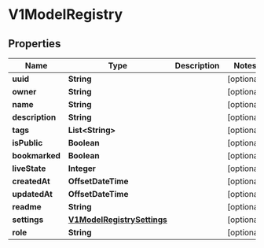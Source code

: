 

# V1ModelRegistry


## Properties

Name | Type | Description | Notes
------------ | ------------- | ------------- | -------------
**uuid** | **String** |  |  [optional]
**owner** | **String** |  |  [optional]
**name** | **String** |  |  [optional]
**description** | **String** |  |  [optional]
**tags** | **List&lt;String&gt;** |  |  [optional]
**isPublic** | **Boolean** |  |  [optional]
**bookmarked** | **Boolean** |  |  [optional]
**liveState** | **Integer** |  |  [optional]
**createdAt** | **OffsetDateTime** |  |  [optional]
**updatedAt** | **OffsetDateTime** |  |  [optional]
**readme** | **String** |  |  [optional]
**settings** | [**V1ModelRegistrySettings**](V1ModelRegistrySettings.md) |  |  [optional]
**role** | **String** |  |  [optional]



